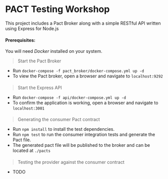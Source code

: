 # PACT Testing Workshop

This project includes a Pact Broker along with a simple RESTful API written using Express for Node.js

#### Prerequisites:
You will need *Docker* installed on your system.


> Start the Pact Broker
- Run `docker-compose -f pact_broker/docker-compose.yml up -d`
- To view the Pact broker, open a browser and navigate to `localhost:9292`
####

> Start the Express API
- Run `docker-compose -f api/docker-compose.yml up -d`
- To confirm the application is working, open a browser and navigate to `localhost:3001`
####

> Generating the consumer Pact contract
- Run `npm install` to install the test dependencies.
- Run `npm test` to run the consumer integration tests and generate the Pact file.
- The generated pact file will be published to the broker and can be located at `./pacts`
####

> Testing the provider against the consumer contract
- TODO
####
